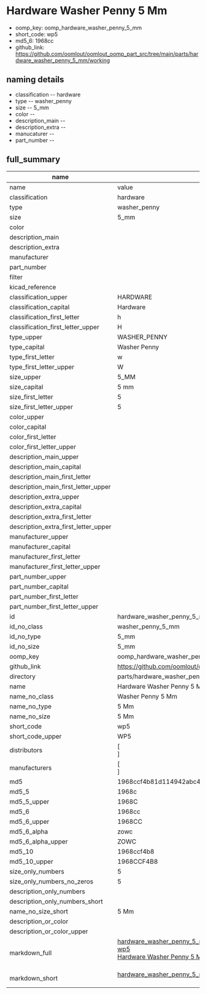 # Hardware Washer Penny 5 Mm

  
* oomp_key: oomp_hardware_washer_penny_5_mm 
* short_code: wp5
* md5_6: 1968cc  
* github_link: https://github.com/oomlout/oomlout_oomp_part_src/tree/main/parts/hardware_washer_penny_5_mm/working  
## naming details
* classification -- hardware
* type -- washer_penny
* size -- 5_mm
* color -- 
* description_main -- 
* description_extra -- 
* manucaturer -- 
* part_number -- 





## full_summary
| name | value | 
| --- | --- | 
| name | value | 
| classification | hardware | 
| type | washer_penny | 
| size | 5_mm | 
| color |  | 
| description_main |  | 
| description_extra |  | 
| manufacturer |  | 
| part_number |  | 
| filter |  | 
| kicad_reference |  | 
| classification_upper | HARDWARE | 
| classification_capital | Hardware | 
| classification_first_letter | h | 
| classification_first_letter_upper | H | 
| type_upper | WASHER_PENNY | 
| type_capital | Washer Penny | 
| type_first_letter | w | 
| type_first_letter_upper | W | 
| size_upper | 5_MM | 
| size_capital | 5 mm | 
| size_first_letter | 5 | 
| size_first_letter_upper | 5 | 
| color_upper |  | 
| color_capital |  | 
| color_first_letter |  | 
| color_first_letter_upper |  | 
| description_main_upper |  | 
| description_main_capital |  | 
| description_main_first_letter |  | 
| description_main_first_letter_upper |  | 
| description_extra_upper |  | 
| description_extra_capital |  | 
| description_extra_first_letter |  | 
| description_extra_first_letter_upper |  | 
| manufacturer_upper |  | 
| manufacturer_capital |  | 
| manufacturer_first_letter |  | 
| manufacturer_first_letter_upper |  | 
| part_number_upper |  | 
| part_number_capital |  | 
| part_number_first_letter |  | 
| part_number_first_letter_upper |  | 
| id | hardware_washer_penny_5_mm | 
| id_no_class | washer_penny_5_mm | 
| id_no_type | 5_mm | 
| id_no_size | 5_mm | 
| oomp_key | oomp_hardware_washer_penny_5_mm | 
| github_link | https://github.com/oomlout/oomlout_oomp_part_src/tree/main/parts/hardware_washer_penny_5_mm/working | 
| directory | parts/hardware_washer_penny_5_mm | 
| name | Hardware Washer Penny 5 Mm | 
| name_no_class | Washer Penny 5 Mm | 
| name_no_type | 5 Mm | 
| name_no_size | 5 Mm | 
| short_code | wp5 | 
| short_code_upper | WP5 | 
| distributors | [<br>] | 
| manufacturers | [<br>] | 
| md5 | 1968ccf4b81d114942abc4a492f57e49 | 
| md5_5 | 1968c | 
| md5_5_upper | 1968C | 
| md5_6 | 1968cc | 
| md5_6_upper | 1968CC | 
| md5_6_alpha | zowc | 
| md5_6_alpha_upper | ZOWC | 
| md5_10 | 1968ccf4b8 | 
| md5_10_upper | 1968CCF4B8 | 
| size_only_numbers | 5 | 
| size_only_numbers_no_zeros | 5 | 
| description_only_numbers |  | 
| description_only_numbers_short |   | 
| name_no_size_short | 5 Mm | 
| description_or_color |   | 
| description_or_color_upper |   | 
| markdown_full | [hardware_washer_penny_5_mm](https://github.com/oomlout/oomlout_oomp_part_src/tree/main/parts/hardware_washer_penny_5_mm/working)<br>[wp5](https://github.com/oomlout/oomlout_oomp_part_src/tree/main/parts/hardware_washer_penny_5_mm/working)<br>[Hardware Washer Penny 5 Mm](https://github.com/oomlout/oomlout_oomp_part_src/tree/main/parts/hardware_washer_penny_5_mm/working)<br><br> | 
| markdown_short | [hardware_washer_penny_5_mm](https://github.com/oomlout/oomlout_oomp_part_src/tree/main/parts/hardware_washer_penny_5_mm/working)<br><br> | 

